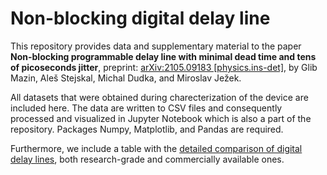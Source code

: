 # Non-blocking digital delay line

This repository provides data and supplementary material to the paper **Non-blocking programmable delay line with minimal dead time and tens of picoseconds jitter**, preprint: [arXiv:2105.09183 [physics.ins-det]](https://arxiv.org/abs/2105.09183), by Glib Mazin, Aleš Stejskal, Michal Dudka, and Miroslav Ježek.

All datasets that were obtained during charecterization of the device are included here. The data are written to CSV files and consequently processed and visualized in Jupyter Notebook which is also a part of the repository. Packages Numpy, Matplotlib, and Pandas are required.

Furthermore, we include a table with the [detailed comparison of digital delay lines](https://github.com/glebmmazin/delayline/blob/main/DDLs_comparison.pdf), both research-grade and commercially available ones.
